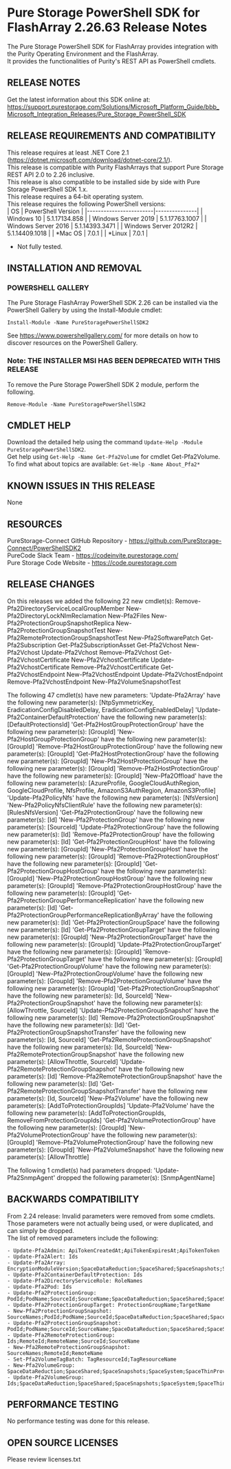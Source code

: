 # Pure Storage PowerShell SDK for FlashArray 2.26.63 Release Notes

The Pure Storage PowerShell SDK for FlashArray provides integration with the Purity Operating Environment and the FlashArray.  
It provides the functionalities of Purity's REST API as PowerShell cmdlets.  

## RELEASE NOTES
Get the latest information about this SDK online at: https://support.purestorage.com/Solutions/Microsoft_Platform_Guide/bbb_Microsoft_Integration_Releases/Pure_Storage_PowerShell_SDK

##  RELEASE REQUIREMENTS AND COMPATIBILITY

This release requires at least .NET Core 2.1 (https://dotnet.microsoft.com/download/dotnet-core/2.1/).  
This release is compatible with Purity FlashArrays that support Pure Storage REST API 2.0 to 2.26 inclusive.  
This release is also compatible to be installed side by side with Pure Storage PowerShell SDK 1.x.  
This release requires a 64-bit operating system.  
This release requires the following PowerShell versions:  
| OS                     | PowerShell Version |
|------------------------|---------------|
| Windows 10             | 5.1.17134.858 |
| Windows Server 2019    | 5.1.17763.1007 |
| Windows Server 2016    | 5.1.14393.3471 |
| Windows Server 2012R2  | 5.1.14409.1018 |
| *Mac OS                | 7.0.1 |
| *Linux                 | 7.0.1 |
* Not fully tested.

## INSTALLATION AND REMOVAL

### POWERSHELL GALLERY
The Pure Storage FlashArray PowerShell SDK 2.26 can be installed via the PowerShell Gallery by using the Install-Module cmdlet:  
```
Install-Module -Name PureStoragePowerShellSDK2
```
See https://www.powershellgallery.com/ for more details on how to discover resources on the PowerShell Gallery.  

### Note: THE INSTALLER MSI HAS BEEN DEPRECATED WITH THIS RELEASE

To remove the Pure Storage PowerShell SDK 2 module, perform the following.  
```
Remove-Module -Name PureStoragePowerShellSDK2
```  

## CMDLET HELP
Download the detailed help using the command `Update-Help -Module PureStoragePowerShellSDK2`.  
Get help using `Get-Help -Name Get-Pfa2Volume` for cmdlet Get-Pfa2Volume.  
To find what about topics are available: `Get-Help -Name About_Pfa2*`  

## KNOWN ISSUES IN THIS RELEASE
None

## RESOURCES
PureStorage-Connect GitHub Repository - https://github.com/PureStorage-Connect/PowerShellSDK2  
PureCode Slack Team - https://codeinvite.purestorage.com/  
Pure Storage Code Website - https://code.purestorage.com  

## RELEASE CHANGES

On this releases we added the following 22 new cmdlet(s):
	Remove-Pfa2DirectoryServiceLocalGroupMember
	New-Pfa2DirectoryLockNlmReclamation
	New-Pfa2Files
	New-Pfa2ProtectionGroupSnapshotReplica
	New-Pfa2ProtectionGroupSnapshotTest
	New-Pfa2RemoteProtectionGroupSnapshotTest
	New-Pfa2SoftwarePatch
	Get-Pfa2Subscription
	Get-Pfa2SubscriptionAsset
	Get-Pfa2Vchost
	New-Pfa2Vchost
	Update-Pfa2Vchost
	Remove-Pfa2Vchost
	Get-Pfa2VchostCertificate
	New-Pfa2VchostCertificate
	Update-Pfa2VchostCertificate
	Remove-Pfa2VchostCertificate
	Get-Pfa2VchostEndpoint
	New-Pfa2VchostEndpoint
	Update-Pfa2VchostEndpoint
	Remove-Pfa2VchostEndpoint
	New-Pfa2VolumeSnapshotTest

The following 47 cmdlet(s) have new parameters:
	'Update-Pfa2Array' have the following new parameter(s): [NtpSymmetricKey, EradicationConfigDisabledDelay, EradicationConfigEnabledDelay]
	'Update-Pfa2ContainerDefaultProtection' have the following new parameter(s): [DefaultProtectionsId]
	'Get-Pfa2HostGroupProtectionGroup' have the following new parameter(s): [GroupId]
	'New-Pfa2HostGroupProtectionGroup' have the following new parameter(s): [GroupId]
	'Remove-Pfa2HostGroupProtectionGroup' have the following new parameter(s): [GroupId]
	'Get-Pfa2HostProtectionGroup' have the following new parameter(s): [GroupId]
	'New-Pfa2HostProtectionGroup' have the following new parameter(s): [GroupId]
	'Remove-Pfa2HostProtectionGroup' have the following new parameter(s): [GroupId]
	'New-Pfa2Offload' have the following new parameter(s): [AzureProfile, GoogleCloudAuthRegion, GoogleCloudProfile, NfsProfile, AmazonS3AuthRegion, AmazonS3Profile]
	'Update-Pfa2PolicyNfs' have the following new parameter(s): [NfsVersion]
	'New-Pfa2PolicyNfsClientRule' have the following new parameter(s): [RulesNfsVersion]
	'Get-Pfa2ProtectionGroup' have the following new parameter(s): [Id]
	'New-Pfa2ProtectionGroup' have the following new parameter(s): [SourceId]
	'Update-Pfa2ProtectionGroup' have the following new parameter(s): [Id]
	'Remove-Pfa2ProtectionGroup' have the following new parameter(s): [Id]
	'Get-Pfa2ProtectionGroupHost' have the following new parameter(s): [GroupId]
	'New-Pfa2ProtectionGroupHost' have the following new parameter(s): [GroupId]
	'Remove-Pfa2ProtectionGroupHost' have the following new parameter(s): [GroupId]
	'Get-Pfa2ProtectionGroupHostGroup' have the following new parameter(s): [GroupId]
	'New-Pfa2ProtectionGroupHostGroup' have the following new parameter(s): [GroupId]
	'Remove-Pfa2ProtectionGroupHostGroup' have the following new parameter(s): [GroupId]
	'Get-Pfa2ProtectionGroupPerformanceReplication' have the following new parameter(s): [Id]
	'Get-Pfa2ProtectionGroupPerformanceReplicationByArray' have the following new parameter(s): [Id]
	'Get-Pfa2ProtectionGroupSpace' have the following new parameter(s): [Id]
	'Get-Pfa2ProtectionGroupTarget' have the following new parameter(s): [GroupId]
	'New-Pfa2ProtectionGroupTarget' have the following new parameter(s): [GroupId]
	'Update-Pfa2ProtectionGroupTarget' have the following new parameter(s): [GroupId]
	'Remove-Pfa2ProtectionGroupTarget' have the following new parameter(s): [GroupId]
	'Get-Pfa2ProtectionGroupVolume' have the following new parameter(s): [GroupId]
	'New-Pfa2ProtectionGroupVolume' have the following new parameter(s): [GroupId]
	'Remove-Pfa2ProtectionGroupVolume' have the following new parameter(s): [GroupId]
	'Get-Pfa2ProtectionGroupSnapshot' have the following new parameter(s): [Id, SourceId]
	'New-Pfa2ProtectionGroupSnapshot' have the following new parameter(s): [AllowThrottle, SourceId]
	'Update-Pfa2ProtectionGroupSnapshot' have the following new parameter(s): [Id]
	'Remove-Pfa2ProtectionGroupSnapshot' have the following new parameter(s): [Id]
	'Get-Pfa2ProtectionGroupSnapshotTransfer' have the following new parameter(s): [Id, SourceId]
	'Get-Pfa2RemoteProtectionGroupSnapshot' have the following new parameter(s): [Id, SourceId]
	'New-Pfa2RemoteProtectionGroupSnapshot' have the following new parameter(s): [AllowThrottle, SourceId]
	'Update-Pfa2RemoteProtectionGroupSnapshot' have the following new parameter(s): [Id]
	'Remove-Pfa2RemoteProtectionGroupSnapshot' have the following new parameter(s): [Id]
	'Get-Pfa2RemoteProtectionGroupSnapshotTransfer' have the following new parameter(s): [Id, SourceId]
	'New-Pfa2Volume' have the following new parameter(s): [AddToProtectionGroupIds]
	'Update-Pfa2Volume' have the following new parameter(s): [AddToProtectionGroupIds, RemoveFromProtectionGroupIds]
	'Get-Pfa2VolumeProtectionGroup' have the following new parameter(s): [GroupId]
	'New-Pfa2VolumeProtectionGroup' have the following new parameter(s): [GroupId]
	'Remove-Pfa2VolumeProtectionGroup' have the following new parameter(s): [GroupId]
	'New-Pfa2VolumeSnapshot' have the following new parameter(s): [AllowThrottle]

The following 1 cmdlet(s) had parameters dropped:
	'Update-Pfa2SnmpAgent' dropped the following parameter(s): [SnmpAgentName]

## BACKWARDS COMPATIBILITY
From 2.24 release:
Invalid parameters were removed from some cmdlets. Those parameters were not actually being used, or were duplicated, and can simply be dropped.  
The list of removed parameters include the following:  

    - Update-Pfa2Admin: ApiTokenCreatedAt;ApiTokenExpiresAt;ApiTokenToken  
    - Update-Pfa2Alert: Ids  
    - Update-Pfa2Array: EncryptionModuleVersion;SpaceDataReduction;SpaceShared;SpaceSnapshots;SpaceSystem;SpaceThinProvisioning;SpaceTotalPhysical;SpaceTotalProvisioned;SpaceTotalReduction;SpaceUnique;SpaceVirtual;EncryptionDataAtRestAlgorithm;EncryptionDataAtRestEnabled  
    - Update-Pfa2ContainerDefaultProtection: Ids  
    - Update-Pfa2DirectoryServiceRole: RoleNames  
    - Update-Pfa2Pod: Ids  
    - Update-Pfa2ProtectionGroup: PodId;PodName;SourceId;SourceName;SpaceDataReduction;SpaceShared;SpaceSnapshots;SpaceSystem;SpaceThinProvisioning;SpaceTotalPhysical;SpaceTotalProvisioned;SpaceTotalReduction;SpaceUnique;SpaceVirtual;ManualEradication  
    - Update-Pfa2ProtectionGroupTarget: ProtectionGroupName;TargetName  
    - New-Pfa2ProtectionGroupSnapshot: SourceNames;PodId;PodName;SourceId;SpaceDataReduction;SpaceShared;SpaceSnapshots;SpaceSystem;SpaceThinProvisioning;SpaceTotalPhysical;SpaceTotalProvisioned;SpaceTotalReduction;SpaceUnique;SpaceVirtual;ManualEradication  
    - Update-Pfa2ProtectionGroupSnapshot: PodId;PodName;SourceId;SourceName;SpaceDataReduction;SpaceShared;SpaceSnapshots;SpaceSystem;SpaceThinProvisioning;SpaceTotalPhysical;SpaceTotalProvisioned;SpaceTotalReduction;SpaceUnique;SpaceVirtual;ManualEradication  
    - Update-Pfa2RemoteProtectionGroup: Ids;RemoteId;RemoteName;SourceId;SourceName  
    - New-Pfa2RemoteProtectionGroupSnapshot: SourceNames;RemoteId;RemoteName  
    - Set-Pfa2VolumeTagBatch: TagResourceId;TagResourceName  
    - New-Pfa2VolumeGroup: SpaceDataReduction;SpaceShared;SpaceSnapshots;SpaceSystem;SpaceThinProvisioning;SpaceTotalPhysical;SpaceTotalProvisioned;SpaceTotalReduction;SpaceUnique;SpaceVirtual  
    - Update-Pfa2VolumeGroup: Ids;SpaceDataReduction;SpaceShared;SpaceSnapshots;SpaceSystem;SpaceThinProvisioning;SpaceTotalPhysical;SpaceTotalProvisioned;SpaceTotalReduction;SpaceUnique;SpaceVirtual  


## PERFORMANCE TESTING
No performance testing was done for this release.

## OPEN SOURCE LICENSES
Please review licenses.txt

